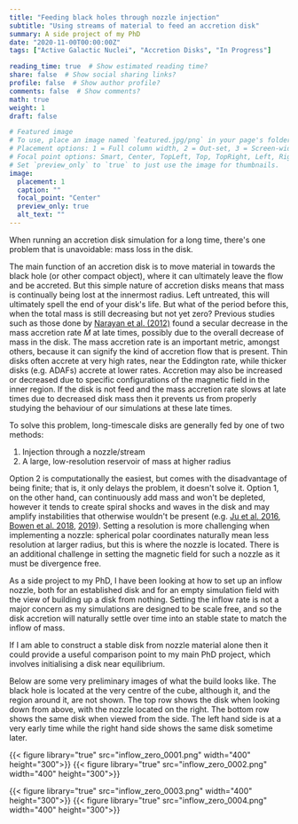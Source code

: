 ```yaml
---
title: "Feeding black holes through nozzle injection"
subtitle: "Using streams of material to feed an accretion disk"
summary: A side project of my PhD
date: "2020-11-00T00:00:00Z"
tags: ["Active Galactic Nuclei", "Accretion Disks", "In Progress"]

reading_time: true  # Show estimated reading time?
share: false  # Show social sharing links?
profile: false  # Show author profile?
comments: false  # Show comments?
math: true
weight: 1
draft: false

# Featured image
# To use, place an image named `featured.jpg/png` in your page's folder.
# Placement options: 1 = Full column width, 2 = Out-set, 3 = Screen-width
# Focal point options: Smart, Center, TopLeft, Top, TopRight, Left, Right, BottomLeft, Bottom, BottomRight
# Set `preview_only` to `true` to just use the image for thumbnails.
image:
  placement: 1
  caption: ""
  focal_point: "Center"
  preview_only: true
  alt_text: ""
---
```


When running an accretion disk simulation for a long time, there's one problem that is unavoidable: mass loss in the disk.

The main function of an accretion disk is to move material in towards the black hole (or other compact object), where it can ultimately leave the flow and be accreted. But this simple nature of accretion disks means that mass is continually being lost at the innermost radius. Left untreated, this will ultimately spell the end of your disk's life. But what of the period before this, when the total mass is still decreasing but not yet zero? Previous studies such as those done by [Narayan et al. (2012)](https://academic.oup.com/mnras/article/426/4/3241/1017567) found a secular decrease in the mass accretion rate $\dot{M}$ at late times, possibly due to the overall decrease of mass in the disk. The mass accretion rate is an important metric, amongst others, because it can signify the kind of accretion flow that is present. Thin disks often accrete at very high rates, near the Eddington rate, while thicker disks (e.g. ADAFs) accrete at lower rates. Accretion may also be increased or decreased due to specific configurations of the magnetic field in the inner region. If the disk is not feed and the mass accretion rate slows at late times due to decreased disk mass then it prevents us from properly studying the behaviour of our simulations at these late times.

To solve this problem, long-timescale disks are generally fed by one of two methods:

1. Injection through a nozzle/stream
2. A large, low-resolution reservoir of mass at higher radius

Option 2 is computationally the easiest, but comes with the disadvantage of being finite; that is, it only delays the problem, it doesn't solve it. Option 1, on the other hand, can continuously add mass and won't be depleted, however it tends to create spiral shocks and waves in the disk and may amplify instabilities that otherwise wouldn't be present (e.g. [Ju et al. 2016](https://iopscience.iop.org/article/10.3847/0004-637X/823/2/81), [Bowen et al. 2018](https://iopscience.iop.org/article/10.3847/2041-8213/aaa756), [2019](https://iopscience.iop.org/article/10.3847/1538-4357/ab2453)). Setting a resolution is more challenging when implementing a nozzle: spherical polar coordinates naturally mean less resolution at larger radius, but this is where the nozzle is located. There is an additional challenge in setting the magnetic field for such a nozzle as it must be divergence free.

As a side project to my PhD, I have been looking at how to set up an inflow nozzle, both for an established disk and for an empty simulation field with the view of building up a disk from nothing. Setting the inflow rate is not a major concern as my simulations are designed to be scale free, and so the disk accretion will naturally settle over time into an stable state to match the inflow of mass.

If I am able to construct a stable disk from nozzle material alone then it could provide a useful comparison point to my main PhD project, which involves initialising a disk near equilibrium.

Below are some very preliminary images of what the build looks like. The black hole is located at the very centre of the cube, although it, and the region around it, are not shown. The top row shows the disk when looking down from above, with the nozzle located on the right. The bottom row shows the same disk when viewed from the side. The left hand side is at a very early time while the right hand side shows the same disk sometime later.

{{< figure library="true" src="inflow_zero_0001.png" width="400" height="300">}}
{{< figure library="true" src="inflow_zero_0002.png" width="400" height="300">}}

{{< figure library="true" src="inflow_zero_0003.png" width="400" height="300">}}
{{< figure library="true" src="inflow_zero_0004.png" width="400" height="300">}}

